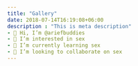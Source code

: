 ```yaml
---
title: "Gallery"
date: 2018-07-14T16:19:08+06:00
description : "This is meta description"
- 👋 Hi, I’m @ariefbuddies
- 👀 I’m interested in sex
- 🌱 I’m currently learning sex
- 💞️ I’m looking to collaborate on sex
---
```


